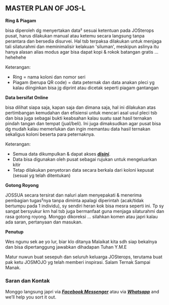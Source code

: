## MASTER PLAN OF JOS-L

**Ring & Piagam**

bisa diperoleh dg menyertakan data² sesuai ketentuan pada JOSterops pusat, harus dilakukan manual atau ketemu secara langsung tanpa perantara dan bersedia disurvei. Hal tsb terpaksa dilakukan untuk menjaga tali silaturahmi dan meminimalisir kelakuan 'siluman', meskipun aslinya itu hanya alasan alias modus agar bisa dapat kopi & rokok batangan gratis ... hehehehe

Keterangan:
- Ring = nama koloni dan nomor seri
- Piagam (berupa QR code) = data peternak dan data anakan pleci yg kalau diinginkan bisa jg diprint atau dicetak seperti piagam gantangan

**Data bersifat Online**

bisa dilihat siapa saja, kapan saja dan dimana saja, hal ini dilakukan atas pertimbangan kemudahan dan efisiensi untuk mencari asal usul pleci tsb dan bisa juga sebagai bukti keabsahan kalau suatu saat hasil ternakan pindah tangan dan tempat (jual/beli). Ini juga dimaksudkan agar pusat bisa dg mudah kalau memerlukan dan ingin memantau data hasil ternakan sekaligus koloni beserta para peternaknya.

Keterangan:
- Semua data dikumpulkan & dapat akses [**_disini_**](https://github.com/JOSPlatL?tab=repositories).
- Data bisa digunakan oleh pusat sebagai rujukan untuk mengeluarkan kitir
- Tetap dilakukan penyetoran data secara berkala dari koloni kepusat (sesuai yg telah ditentukan)

**Gotong Royong**

JOSSUA secara tersirat dan naluri alam menyepakati & menerima pembagian tugas²nya tanpa diminta apalagi diperintah (acak/tidak bertumpu pada 1 individu), sy sendiri heran kok bisa mesra seperti ini. Tp sy sangat bersyukur krn hal tsb juga bermanfaat guna menjaga silaturahmi dan rasa gotong royong. Monggo dikoreksi ... silahkan komen atau japri kalau ada saran, pertanyaan dan masukan.

**Penutup**

Wes ngunu sek ae yo lur, biar klo ditanya Malaikat kita sdh siap bekalnya dan bisa dipertanggung jawabkan dihadapan Tuhan Y.M.E

Matur nuwun buat sesepuh dan seluruh keluarga JOSterops, terutama buat pak ketu JOSMOJO yg telah memberi inspirasi. Salam Ternak Sampai Manak.

### Saran dan Kontak

Monggo langsung japri via [**_Facebook Messenger_**](https://www.facebook.com/Jaka.Bendhu) atau via [**_Whatsapp_**](https://github.com/contact) and we’ll help you sort it out.

